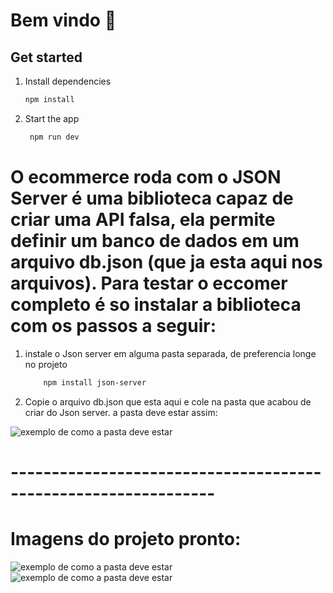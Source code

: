 # Bem vindo 👋

## Get started

1. Install dependencies

   ```bash
   npm install
   ```

2. Start the app

   ```bash
    npm run dev
   ```

# O ecommerce roda com o JSON Server é uma biblioteca capaz de criar uma API falsa, ela permite definir um banco de dados em um arquivo db.json (que ja esta aqui nos arquivos). Para testar o eccomer completo é so instalar a biblioteca com os passos a seguir:

1. instale o Json server em alguma pasta separada, de preferencia longe no projeto

   ```bash
       npm install json-server
   ```

2. Copie o arquivo db.json que esta aqui e cole na pasta que acabou de criar do Json server. a pasta deve estar assim:

<img src="./src/image/Captura de Tela 2024-06-18 às 16.25.34.png" alt="exemplo de como a pasta deve estar">

# ---------------------------------------------------------------

# Imagens do projeto pronto:

<div>
    <img src="./src/image/Captura de Tela 2024-06-18 às 16.25.34.png" alt="exemplo de como a pasta deve estar">
    <img src="./src/image/Captura de Tela 2024-06-18 às 16.25.34.png" alt="exemplo de como a pasta deve estar">
</div>
